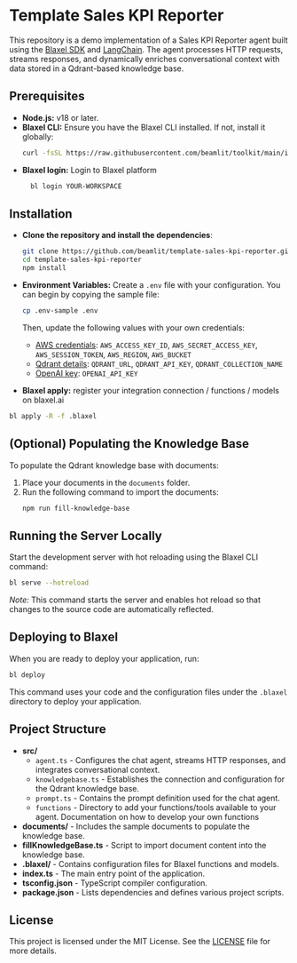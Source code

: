 # Template Sales KPI Reporter

This repository is a demo implementation of a Sales KPI Reporter agent built using the [Blaxel SDK](https://blaxel.ai) and [LangChain](https://langchain.com).
The agent processes HTTP requests, streams responses, and dynamically enriches conversational context with data stored in a Qdrant-based knowledge base.

## Prerequisites

- **Node.js:** v18 or later.
- **Blaxel CLI:** Ensure you have the Blaxel CLI installed. If not, install it globally:
  ```bash
  curl -fsSL https://raw.githubusercontent.com/beamlit/toolkit/main/install.sh | BINDIR=$HOME/.local/bin sh
  ```
- **Blaxel login:** Login to Blaxel platform
  ```bash
    bl login YOUR-WORKSPACE
  ```

## Installation

- **Clone the repository and install the dependencies**:

  ```bash
  git clone https://github.com/beamlit/template-sales-kpi-reporter.git
  cd template-sales-kpi-reporter
  npm install
  ```

- **Environment Variables:** Create a `.env` file with your configuration. You can begin by copying the sample file:

  ```bash
  cp .env-sample .env
  ```

  Then, update the following values with your own credentials:

  - [AWS credentials](https://aws.amazon.com/s3): `AWS_ACCESS_KEY_ID`, `AWS_SECRET_ACCESS_KEY`, `AWS_SESSION_TOKEN`, `AWS_REGION`, `AWS_BUCKET`
  - [Qdrant details](https://cloud.qdrant.io/accounts/d416c5c1-67f2-4e25-9f02-84205b220ab8/cloud-access/database-api-keys): `QDRANT_URL`, `QDRANT_API_KEY`, `QDRANT_COLLECTION_NAME`
  - [OpenAI key](https://platform.openai.com/api-keys): `OPENAI_API_KEY`

- **Blaxel apply:** register your integration connection / functions / models on blaxel.ai

```bash
bl apply -R -f .blaxel
```

## (Optional) Populating the Knowledge Base

To populate the Qdrant knowledge base with documents:

1. Place your documents in the `documents` folder.
2. Run the following command to import the documents:
   ```bash
   npm run fill-knowledge-base
   ```

## Running the Server Locally

Start the development server with hot reloading using the Blaxel CLI command:

```bash
bl serve --hotreload
```

_Note:_ This command starts the server and enables hot reload so that changes to the source code are automatically reflected.

## Deploying to Blaxel

When you are ready to deploy your application, run:

```bash
bl deploy
```

This command uses your code and the configuration files under the `.blaxel` directory to deploy your application.

## Project Structure

- **src/**
  - `agent.ts` - Configures the chat agent, streams HTTP responses, and integrates conversational context.
  - `knowledgebase.ts` - Establishes the connection and configuration for the Qdrant knowledge base.
  - `prompt.ts` - Contains the prompt definition used for the chat agent.
  - `functions` - Directory to add your functions/tools available to your agent. Documentation on how to develop your own functions
- **documents/** - Includes the sample documents to populate the knowledge base.
- **fillKnowledgeBase.ts** - Script to import document content into the knowledge base.
- **.blaxel/** - Contains configuration files for Blaxel functions and models.
- **index.ts** - The main entry point of the application.
- **tsconfig.json** - TypeScript compiler configuration.
- **package.json** - Lists dependencies and defines various project scripts.

## License

This project is licensed under the MIT License. See the [LICENSE](LICENSE) file for more details.
